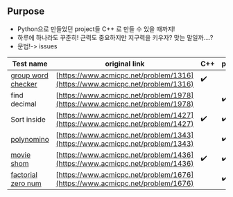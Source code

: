## Purpose
- Python으로 만들었던 project들 C++ 로 만들 수 있을 때까지!
- 하루에 하나라도 꾸준히! 근력도 중요하지만 지구력을 키우자? 맞는 말일까....?
- 문법!-> issues

|Test name|original link|C++|python|
|----------------|---------------------------------------|-----|-----|
|[group word checker](./group_world_checker)|[https://www.acmicpc.net/problem/1316](https://www.acmicpc.net/problem/1316)|:heavy_check_mark:||
|find decimal|[https://www.acmicpc.net/problem/1978](https://www.acmicpc.net/problem/1978)||:heavy_check_mark:|
|Sort inside|[https://www.acmicpc.net/problem/1427](https://www.acmicpc.net/problem/1427)|:heavy_check_mark:|:heavy_check_mark:|
|[polynomino](./polynomino)|[https://www.acmicpc.net/problem/1343](https://www.acmicpc.net/problem/1343)||:heavy_check_mark:|
|[movie shom](./movie_shom)|[https://www.acmicpc.net/problem/1436](https://www.acmicpc.net/problem/1436)|:heavy_check_mark:|:heavy_check_mark:|
|[factorial zero num](./factorial_zero_num)|[https://www.acmicpc.net/problem/1676](https://www.acmicpc.net/problem/1676)||:heavy_check_mark:|
